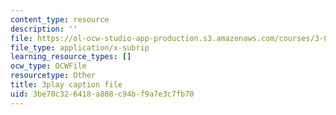 ```yaml
---
content_type: resource
description: ''
file: https://ol-ocw-studio-app-production.s3.amazonaws.com/courses/3-091-introduction-to-solid-state-chemistry-fall-2018/3be70c326418a808c94bf9a7e3c7fb70_J4jMT49oaPI.srt
file_type: application/x-subrip
learning_resource_types: []
ocw_type: OCWFile
resourcetype: Other
title: 3play caption file
uid: 3be70c32-6418-a808-c94b-f9a7e3c7fb70
---
```


